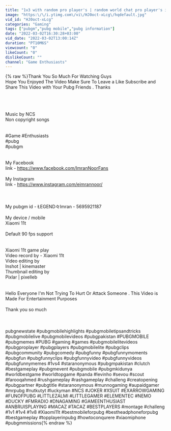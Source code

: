 ```yaml
---
title: "1v3 with random pro player's | random world chat pro player's in my room"
image: "https:\/\/i.ytimg.com\/vi\/HJ0oct-xLcg\/hqdefault.jpg"
vid_id: "HJ0oct-xLcg"
categories: "Gaming"
tags: ["pubgm","pubg mobile","pubg information"]
date: "2022-03-02T16:30:28+03:00"
vid_date: "2022-03-02T13:00:14Z"
duration: "PT10M6S"
viewcount: "0"
likeCount: "0"
dislikeCount: ""
channel: "Game Enthusiasts"
---
```

{% raw %}Thank You So Much For Watching Guys <br />Hope You Enjoyed The Video Make Sure To Leave a Like Subscribe and Share This Video with Your Pubg Friends . Thanks  <br /><br /><br /><br /><br />Music by NCS<br />Non copyright songs<br /><br /><br />#Game #Enthusiasts<br />#pubg<br />#pubgm<br /><br /><br />My Facebook<br />link - <a rel="nofollow" target="blank" href="https://www.facebook.com/ImranNoorFans">https://www.facebook.com/ImranNoorFans</a><br /><br />My Instagram<br />link - <a rel="nofollow" target="blank" href="https://www.instagram.com/eimrannoor/">https://www.instagram.com/eimrannoor/</a><br /><br /><br /><br />My pubgm id - ŁEGEND々Imran - 5695921187<br /><br />My device / mobile<br />Xiaomi 11t<br /><br />Default 90 fps support<br /><br /><br />Xiaomi 11t game play<br />Video record by - Xiaomi 11t<br />Video editing by <br />Inshot | kinemaster<br />Thumbnail editing by <br />Pixlar | pixelleb<br /><br /><br />Hello Everyone I'm Not Trying To Hurt Or Attack Someone . This Video is Made For Entertainment Purposes<br /><br />Thank you so much<br /><br /><br /><br />pubgnewstate #pubgmobilehighlights #pubgmobiletipsandtricks #pubgmobilelive #pubgmobilevideos #pubgpakistan #PUBGMOBILE #pubgmemes #PUBG #gaming #games #pubgmobilelitevideos #pubgproplayer #pubgplayers #pubgmobilelite #pubgclips #pubgcommunity #pubgcomedy #pubgfunny #pubgfunnymoments #pubgfun #pubgfunnyclips #pubgfunnyvideo #pubgfunnyvideos #pubgfunnymemes #1vs4 #staranonymous #pubgmpakistan #clutch #bestgameplay #pubgmevent #pubgmobile #pubgmkidunya #worldbestgame #worldtopgame #panda #levinho #sevou #scout #farooqahmed #rushgameplay #rashgameplay #challeng #creatopening #pubgpartner #pubgtitle #staranonymous #munnogaming #aupaidgamer #mrpubg #nutkutyt #luckyman #NCS #JOKER #XSUIT #EXARROWGAMING #FUNOFPUBG #LITTLEZALMI #LITTLEGAMER #ELEMENTEC #NEMO #DUCKY #FMRADIO #DNAGAMING #GAMEENTHUSIAST #ANBRUISPLAYING #MACAZ #TACAZ #BESTPLAYERS #montage #challeng #1v1 #1v4 #1v8 #Xiaomi11t #bestmobileforpubg #bestheadphoneforpubg #bestgameplay #topplayerinpubg #howtoconqurere #xiaomiphone #pubgmmissions{% endraw %}
